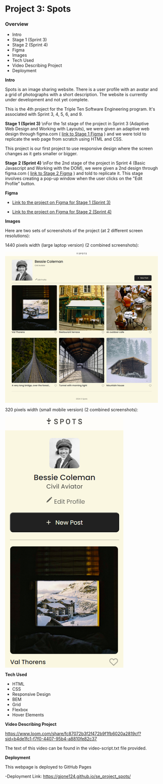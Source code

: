 # Project 3: Spots

### Overview

- Intro
- Stage 1 (Sprint 3)
- Stage 2 (Sprint 4)
- Figma
- Images
- Tech Used
- Video Describing Project
- Deployment

**Intro**

Spots is an image sharing website. There is a user profile with an avatar and a grid of photographs with a short description. The website is currently under development and not yet complete.

This is the 4th project for the Triple Ten Software Engineering program. It's associated with Sprint 3, 4, 5, 6, and 9.

**Stage 1 (Sprint 3)**
\nFor the 1st stage of the project in Sprint 3 (Adaptive Web Design and Working with Layouts), we were given an adaptive web design through figma.com ( [link to Stage 1 Figma](https://www.figma.com/file/BBNm2bC3lj8QQMHlnqRsga/Sprint-3-Project-%E2%80%94-Spots?type=design&node-id=2%3A60&mode=design&t=afgNFybdorZO6cQo-1) ) and we were told to replicate the web page from scratch using HTML and CSS.

This project is our first project to use responsive design where the screen changes as it gets smaller or bigger.

**Stage 2 (Sprint 4)**
\nFor the 2nd stage of the project in Sprint 4 (Basic Javascript and Working with the DOM), we were given a 2nd design through figma.com ( [link to Stage 2 Figma](https://www.figma.com/design/GfXsvCPiLqITbrVOr7odwc/Sprint-4-Project%3A-Spots?node-id=0-1&t=tQN5JrnznqQ4Wa4c-0) ) and told to replicate it. This stage involves creating a pop-up window when the user clicks on the "Edit Profile" button.

**Figma**

- [Link to the project on Figma for Stage 1 (Sprint 3)](https://www.figma.com/file/BBNm2bC3lj8QQMHlnqRsga/Sprint-3-Project-%E2%80%94-Spots?type=design&node-id=2%3A60&mode=design&t=afgNFybdorZO6cQo-1)

- [Link to the project on Figma for Stage 2 (Sprint 4)](https://www.figma.com/design/GfXsvCPiLqITbrVOr7odwc/Sprint-4-Project%3A-Spots?node-id=0-1&t=tQN5JrnznqQ4Wa4c-0)

**Images**

Here are two sets of screenshots of the project (at 2 different screen resolutions):

1440 pixels width (large laptop version) (2 combined screenshots):

<div display="flex"><img align="center" alt="First Screenshot of Large Laptop Version" src="./images/laptop-screenshot-1.png" /></div>
<div display="flex"><img align="center" alt="Second Screenshot of Large Laptop Version" src="./images/laptop-screenshot-2.png" /></div>

320 pixels width (small mobile version) (2 combined screenshots):

<div display="flex"><img align="center" width="390px" alt="First Screenshot of Small Mobile Version" src="./images/mobile-screenshot-1.png" /></div>
<div display="flex"><img align="center" width="390px" alt="Second Screenshot of Small Mobile Version" src="./images/mobile-screenshot-2.png" /></div>

**Tech Used**

- HTML
- CSS
- Responsive Design
- BEM
- Grid
- Flexbox
- Hover Elements

**Video Describing Project**

https://www.loom.com/share/fc87072b3f2f472b9f1fb6020a2819cf?sid=b4de1fc1-f7f0-4407-95b4-a8810fe82c37

The text of this video can be found in the video-script.txt file provided.

**Deployment**

This webpage is deployed to GitHub Pages

-Deployment Link: https://gjone124.github.io/se_project_spots/
